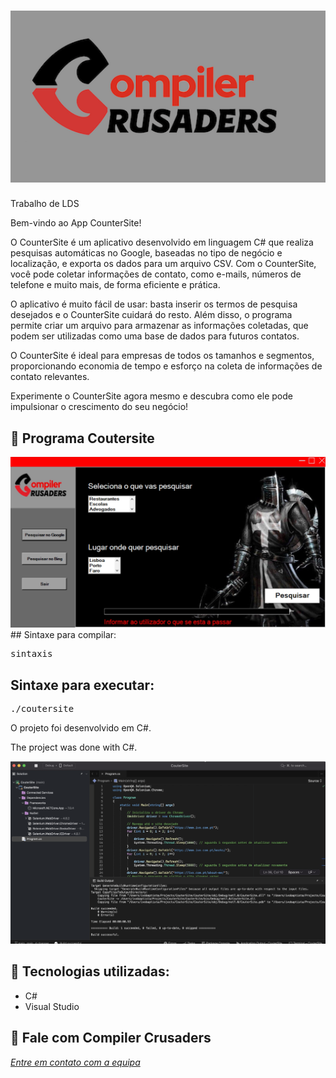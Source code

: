 <h1 align="center">
    <img width="600" src="logo.png" />
</h1>


<p align="center">

Trabalho de LDS

Bem-vindo ao App CounterSite!

O CounterSite é um aplicativo desenvolvido em linguagem C# que realiza pesquisas automáticas no Google, baseadas no tipo de negócio e localização, e exporta os dados para um arquivo CSV. Com o CounterSite, você pode coletar informações de contato, como e-mails, números de telefone e muito mais, de forma eficiente e prática.

O aplicativo é muito fácil de usar: basta inserir os termos de pesquisa desejados e o CounterSite cuidará do resto. Além disso, o programa permite criar um arquivo para armazenar as informações coletadas, que podem ser utilizadas como uma base de dados para futuros contatos.

O CounterSite é ideal para empresas de todos os tamanhos e segmentos, proporcionando economia de tempo e esforço na coleta de informações de contato relevantes.

Experimente o CounterSite agora mesmo e descubra como ele pode impulsionar o crescimento do seu negócio!
</p>

📌 Programa Coutersite
------------------
<img src="print.png" alt="page-home">
## Sintaxe para compilar:

<pre>sintaxis  </pre>

## Sintaxe para executar:
<pre>./coutersite </pre>


O projeto foi desenvolvido em C#.


The project was done with C#.


<img src="print2.png" alt="page-home">


🔧 Tecnologias utilizadas:
------------------

- C#
- Visual Studio

💬 Fale com Compiler Crusaders
------------------
[*Entre em contato com a equipa*](https://teams.microsoft.com/l/entity/2a527703-1f6f-4559-a332-d8a7d288cd88/_djb2_msteams_prefix_4226427084?context=%7B%22subEntityId%22%3Anull%2C%22channelId%22%3A%2219%3ABsxbN8saoth3fKmRHKYl0gyfaUGiT4g3YisMGUEtW0U1%40thread.tacv2%22%7D&groupId=f20cc04f-8389-4991-b8b2-3b82ac420080&tenantId=58e31257-f77f-4d58-9705-d0b6ea0f9ee4&allowXTenantAccess=false)

